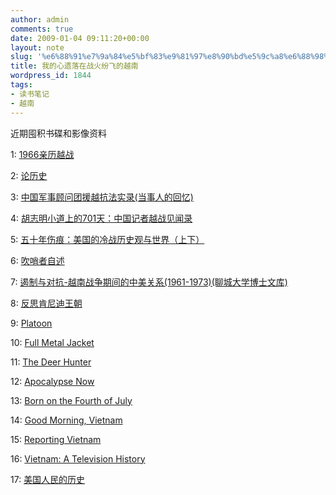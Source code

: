```yaml
---
author: admin
comments: true
date: 2009-01-04 09:11:20+00:00
layout: note
slug: '%e6%88%91%e7%9a%84%e5%bf%83%e9%81%97%e8%90%bd%e5%9c%a8%e6%88%98%e7%81%ab%e7%ba%b7%e9%a3%9e%e7%9a%84%e8%b6%8a%e5%8d%97'
title: 我的心遗落在战火纷飞的越南
wordpress_id: 1844
tags:
- 读书笔记
- 越南
---
```


近期囤积书碟和影像资料











1: [1966亲历越战](http://www.douban.com/subject/1277500/)




2: [论历史](http://www.douban.com/subject/3242118/)




3: [中国军事顾问团援越抗法实录(当事人的回忆)](http://www.douban.com/subject/1208255/)




4: [胡志明小道上的701天：中国记者越战见闻录](http://www.douban.com/subject/1965353/)




5: [五十年伤痕：美国的冷战历史观与世界（上下）](http://www.douban.com/subject/3158761/)




6: [吹哨者自述](http://www.douban.com/subject/1424783/)




7: [遏制与对抗-越南战争期间的中美关系(1961-1973)(聊城大学博士文库)](http://www.douban.com/subject/2232999/)




8: [反思肯尼迪王朝](http://www.douban.com/subject/1779471/)




9: [Platoon](http://www.douban.com/subject/1293396/)




10: [Full Metal Jacket](http://www.douban.com/subject/1300055/)




11: [The Deer Hunter](http://www.douban.com/subject/1292403/)




12: [Apocalypse Now](http://www.douban.com/subject/1292260/)




13: [Born on the Fourth of July](http://www.douban.com/subject/1292874/)




14: [Good Morning, Vietnam](http://www.douban.com/subject/1292738/)




15: [Reporting Vietnam](http://www.douban.com/subject/2949622/)




16: [Vietnam: A Television History](http://www.douban.com/subject/3066211/)




17: [美国人民的历史](http://www.douban.com/subject/1015867/)
